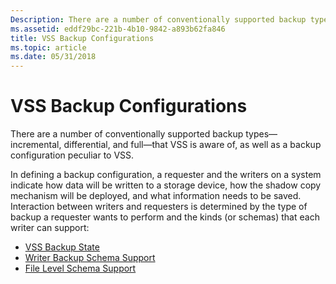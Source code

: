 ```yaml
---
Description: There are a number of conventionally supported backup types&\#8212;incremental, differential, and full&\#8212;that VSS is aware of, as well as a backup configuration peculiar to VSS.
ms.assetid: eddf29bc-221b-4b10-9842-a893b62fa846
title: VSS Backup Configurations
ms.topic: article
ms.date: 05/31/2018
---
```


# VSS Backup Configurations

There are a number of conventionally supported backup types—incremental, differential, and full—that VSS is aware of, as well as a backup configuration peculiar to VSS.

In defining a backup configuration, a requester and the writers on a system indicate how data will be written to a storage device, how the shadow copy mechanism will be deployed, and what information needs to be saved. Interaction between writers and requesters is determined by the type of backup a requester wants to perform and the kinds (or schemas) that each writer can support:

-   [VSS Backup State](vss-backup-state.md)
-   [Writer Backup Schema Support](writer-backup-schema-support.md)
-   [File Level Schema Support](file-level-schema-support.md)

 

 



